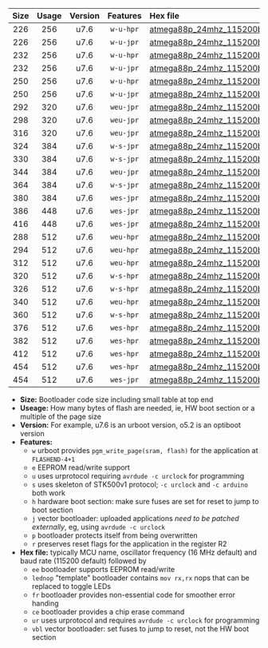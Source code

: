 |Size|Usage|Version|Features|Hex file|
|:-:|:-:|:-:|:-:|:--|
|226|256|u7.6|`w-u-hpr`|[atmega88p_24mhz_115200bps_ur.hex](https://raw.githubusercontent.com/stefanrueger/urboot/main//atmega88p_24mhz_115200bps_ur.hex)|
|226|256|u7.6|`w-u-jpr`|[atmega88p_24mhz_115200bps_ur_vbl.hex](https://raw.githubusercontent.com/stefanrueger/urboot/main//atmega88p_24mhz_115200bps_ur_vbl.hex)|
|232|256|u7.6|`w-u-hpr`|[atmega88p_24mhz_115200bps_lednop_ur.hex](https://raw.githubusercontent.com/stefanrueger/urboot/main//atmega88p_24mhz_115200bps_lednop_ur.hex)|
|232|256|u7.6|`w-u-jpr`|[atmega88p_24mhz_115200bps_lednop_ur_vbl.hex](https://raw.githubusercontent.com/stefanrueger/urboot/main//atmega88p_24mhz_115200bps_lednop_ur_vbl.hex)|
|250|256|u7.6|`w-u-hpr`|[atmega88p_24mhz_115200bps_lednop_fr_ur.hex](https://raw.githubusercontent.com/stefanrueger/urboot/main//atmega88p_24mhz_115200bps_lednop_fr_ur.hex)|
|250|256|u7.6|`w-u-jpr`|[atmega88p_24mhz_115200bps_lednop_fr_ur_vbl.hex](https://raw.githubusercontent.com/stefanrueger/urboot/main//atmega88p_24mhz_115200bps_lednop_fr_ur_vbl.hex)|
|292|320|u7.6|`weu-jpr`|[atmega88p_24mhz_115200bps_ee_ur_vbl.hex](https://raw.githubusercontent.com/stefanrueger/urboot/main//atmega88p_24mhz_115200bps_ee_ur_vbl.hex)|
|298|320|u7.6|`weu-jpr`|[atmega88p_24mhz_115200bps_ee_lednop_ur_vbl.hex](https://raw.githubusercontent.com/stefanrueger/urboot/main//atmega88p_24mhz_115200bps_ee_lednop_ur_vbl.hex)|
|316|320|u7.6|`weu-jpr`|[atmega88p_24mhz_115200bps_ee_lednop_fr_ur_vbl.hex](https://raw.githubusercontent.com/stefanrueger/urboot/main//atmega88p_24mhz_115200bps_ee_lednop_fr_ur_vbl.hex)|
|324|384|u7.6|`w-s-jpr`|[atmega88p_24mhz_115200bps_vbl.hex](https://raw.githubusercontent.com/stefanrueger/urboot/main//atmega88p_24mhz_115200bps_vbl.hex)|
|330|384|u7.6|`w-s-jpr`|[atmega88p_24mhz_115200bps_lednop_vbl.hex](https://raw.githubusercontent.com/stefanrueger/urboot/main//atmega88p_24mhz_115200bps_lednop_vbl.hex)|
|344|384|u7.6|`weu-jpr`|[atmega88p_24mhz_115200bps_ee_lednop_fr_ce_ur_vbl.hex](https://raw.githubusercontent.com/stefanrueger/urboot/main//atmega88p_24mhz_115200bps_ee_lednop_fr_ce_ur_vbl.hex)|
|364|384|u7.6|`w-s-jpr`|[atmega88p_24mhz_115200bps_lednop_fr_vbl.hex](https://raw.githubusercontent.com/stefanrueger/urboot/main//atmega88p_24mhz_115200bps_lednop_fr_vbl.hex)|
|380|384|u7.6|`wes-jpr`|[atmega88p_24mhz_115200bps_ee_vbl.hex](https://raw.githubusercontent.com/stefanrueger/urboot/main//atmega88p_24mhz_115200bps_ee_vbl.hex)|
|386|448|u7.6|`wes-jpr`|[atmega88p_24mhz_115200bps_ee_lednop_vbl.hex](https://raw.githubusercontent.com/stefanrueger/urboot/main//atmega88p_24mhz_115200bps_ee_lednop_vbl.hex)|
|416|448|u7.6|`wes-jpr`|[atmega88p_24mhz_115200bps_ee_lednop_fr_vbl.hex](https://raw.githubusercontent.com/stefanrueger/urboot/main//atmega88p_24mhz_115200bps_ee_lednop_fr_vbl.hex)|
|288|512|u7.6|`weu-hpr`|[atmega88p_24mhz_115200bps_ee_ur.hex](https://raw.githubusercontent.com/stefanrueger/urboot/main//atmega88p_24mhz_115200bps_ee_ur.hex)|
|294|512|u7.6|`weu-hpr`|[atmega88p_24mhz_115200bps_ee_lednop_ur.hex](https://raw.githubusercontent.com/stefanrueger/urboot/main//atmega88p_24mhz_115200bps_ee_lednop_ur.hex)|
|312|512|u7.6|`weu-hpr`|[atmega88p_24mhz_115200bps_ee_lednop_fr_ur.hex](https://raw.githubusercontent.com/stefanrueger/urboot/main//atmega88p_24mhz_115200bps_ee_lednop_fr_ur.hex)|
|320|512|u7.6|`w-s-hpr`|[atmega88p_24mhz_115200bps.hex](https://raw.githubusercontent.com/stefanrueger/urboot/main//atmega88p_24mhz_115200bps.hex)|
|326|512|u7.6|`w-s-hpr`|[atmega88p_24mhz_115200bps_lednop.hex](https://raw.githubusercontent.com/stefanrueger/urboot/main//atmega88p_24mhz_115200bps_lednop.hex)|
|340|512|u7.6|`weu-hpr`|[atmega88p_24mhz_115200bps_ee_lednop_fr_ce_ur.hex](https://raw.githubusercontent.com/stefanrueger/urboot/main//atmega88p_24mhz_115200bps_ee_lednop_fr_ce_ur.hex)|
|360|512|u7.6|`w-s-hpr`|[atmega88p_24mhz_115200bps_lednop_fr.hex](https://raw.githubusercontent.com/stefanrueger/urboot/main//atmega88p_24mhz_115200bps_lednop_fr.hex)|
|376|512|u7.6|`wes-hpr`|[atmega88p_24mhz_115200bps_ee.hex](https://raw.githubusercontent.com/stefanrueger/urboot/main//atmega88p_24mhz_115200bps_ee.hex)|
|382|512|u7.6|`wes-hpr`|[atmega88p_24mhz_115200bps_ee_lednop.hex](https://raw.githubusercontent.com/stefanrueger/urboot/main//atmega88p_24mhz_115200bps_ee_lednop.hex)|
|412|512|u7.6|`wes-hpr`|[atmega88p_24mhz_115200bps_ee_lednop_fr.hex](https://raw.githubusercontent.com/stefanrueger/urboot/main//atmega88p_24mhz_115200bps_ee_lednop_fr.hex)|
|454|512|u7.6|`wes-hpr`|[atmega88p_24mhz_115200bps_ee_lednop_fr_ce.hex](https://raw.githubusercontent.com/stefanrueger/urboot/main//atmega88p_24mhz_115200bps_ee_lednop_fr_ce.hex)|
|454|512|u7.6|`wes-jpr`|[atmega88p_24mhz_115200bps_ee_lednop_fr_ce_vbl.hex](https://raw.githubusercontent.com/stefanrueger/urboot/main//atmega88p_24mhz_115200bps_ee_lednop_fr_ce_vbl.hex)|

- **Size:** Bootloader code size including small table at top end
- **Useage:** How many bytes of flash are needed, ie, HW boot section or a multiple of the page size
- **Version:** For example, u7.6 is an urboot version, o5.2 is an optiboot version
- **Features:**
  + `w` urboot provides `pgm_write_page(sram, flash)` for the application at `FLASHEND-4+1`
  + `e` EEPROM read/write support
  + `u` uses urprotocol requiring `avrdude -c urclock` for programming
  + `s` uses skeleton of STK500v1 protocol; `-c urclock` and `-c arduino` both work
  + `h` hardware boot section: make sure fuses are set for reset to jump to boot section
  + `j` vector bootloader: uploaded applications *need to be patched externally*, eg, using `avrdude -c urclock`
  + `p` bootloader protects itself from being overwritten
  + `r` preserves reset flags for the application in the register R2
- **Hex file:** typically MCU name, oscillator frequency (16 MHz default) and baud rate (115200 default) followed by
  + `ee` bootloader supports EEPROM read/write
  + `lednop` "template" bootloader contains `mov rx,rx` nops that can be replaced to toggle LEDs
  + `fr` bootloader provides non-essential code for smoother error handing
  + `ce` bootloader provides a chip erase command
  + `ur` uses urprotocol and requires `avrdude -c urclock` for programming
  + `vbl` vector bootloader: set fuses to jump to reset, not the HW boot section
